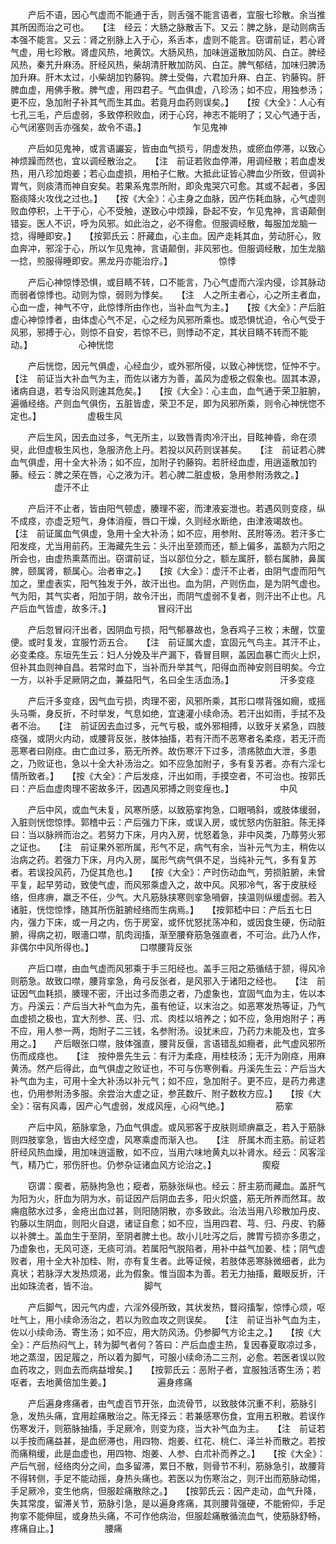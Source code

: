 <!-- { "loadSidebar": true } -->
　　产后不语，因心气虚而不能通于舌，则舌强不能言语者，宜服七珍散。余当推其所因而治之可也。　　【注　经云：大肠之脉散舌下。又云：脾之脉，是动则病舌本强不能言。又云：肾之别脉上入于心，系舌本，虚则不能言。窃谓前证，若心肾气虚，用七珍散。肾虚风热，地黄饮。大肠风热，加味逍遥散加防风、白芷。脾经风热，秦艽升麻汤。肝经风热，柴胡清肝散加防风、白芷。脾气郁结，加味归脾汤加升麻。肝木太过，小柴胡加钓藤钩。脾土受侮，六君加升麻、白芷、钓藤钩。肝脾血虚，用佛手散。脾气虚，用四君子。气血俱虚，八珍汤；如不应，用独参汤；更不应，急加附子补其气而生其血。若竟月血药则误矣。】　　【按《大全》：人心有七孔三毛，产后虚弱，多致停积败血，闭于心窍，神志不能明了；又心气通于舌，心气闭塞则舌亦强矣，故令不语。】
　　　　　乍见鬼神

　　产后如见鬼神，或言语讝妄，皆由血气损亏，阴虚发热，或瘀血停滞，以致心神烦躁而然也，宜以调经散治之。　　【注　前证若败血停滞，用调经散；若血虚发热，用八珍加炮姜；若心血虚损，用柏子仁散。大抵此证皆心脾血少所致，但调补胃气，则痰清而神自安矣。若果系鬼祟所附，即灸鬼哭穴可愈。其或不起者，多因豁痰降火攻伐之过也。】　　【按《大全》：心主身之血脉，因产伤耗血脉，心气虚则败血停积，上干于心，心不受触，遂致心中烦躁，卧起不安，乍见鬼神，言语颠倒错妄。医人不识，呼为风邪。如此治之，必不得愈。但服调经散，每服加龙脑一捻，得睡即安。】　　【按郭氏云：肝藏血，心主血。因产走耗其血，劳动肝心，败血奔冲，邪淫于心，所以乍见鬼神，言语颠倒，非风邪也。但服调经散，加生龙脑一捻，煎服得睡即安。黑龙丹亦能治疗。】
　　　　　惊悸

　　产后心神惊悸恐惧，或目睛不转，口不能言，乃心气虚而六淫内侵，诊其脉动而弱者惊悸也。动则为惊，弱则为悸矣。　　【注　人之所主者心，心之所主者血，心血一虚，神气不守，此惊悸所由作也，当补血气为主。】　　【按《大全》：产后脏虚心神惊悸者，由体虚心气不足，心之经为风邪所乘也。或恐惧忧迫，令心气受于风邪，邪搏于心，则惊不自安，若惊不已，则悸动不定，其状目睛不转而不能动。】
　　　　　心神恍惚

　　产后恍惚，因元气俱虚，心经血少，或外邪所侵，以致心神恍惚，怔忡不宁。　　【注　前证当大补血气为主，而佐以诸方为善，盖风为虚极之假象也。固其本源，诸病自退，若专治风则速其危矣。】　　【按《大全》：心主血，血气通于荣卫脏腑，遍循经络。产则血气俱伤，五脏皆虚，荣卫不足，即为风邪所乘，则令心神恍惚不定也。】
　　　　　虚极生风

　　产后生风，因去血过多，气无所主，以致唇青肉冷汗出，目眩神昏，命在须臾，此但虚极生风也，急服济危上丹。若投以风药则误甚矣。　　【注　前证若心脾血气俱虚，用十全大补汤；如不应，加附子钓藤钩。若肝经血虚，用逍遥散加钓藤。经云：脾之荣在唇，心之液为汗。若心脾二脏虚极，急用参附汤救之。】
　　　　　虚汗不止

　　产后汗不止者，皆由阳气顿虚，腠理不密，而津液妄泄也。若遇风则变痉，纵不成痉，亦虚乏短气，身体消瘦，唇口干燥，久则经水断绝，由津液竭故也。　　【注　前证属血气俱虚，急用十全大补汤；如不应，用参附、芪附等汤。若汗多亡阳发痉，尤当用前药。王海藏先生云：头汗出至颈而还，额上偏多，盖额为六阳之所会也，由虚热熏蒸而出。窃谓前证，当以部位分之，额左属肝，额右属肺，鼻属脾，颐属肾，额属心。治者审之。】　　【按《大全》：虚汗不止者，由阴气虚而阳气加之，里虚表实，阳气独发于外，故汗出也。血为阴，产则伤血，是为阴气虚也。气为阳，其气实者，阳加于阴，故令汗出，而阴气虚弱不复者，则汗出不止也。凡产后血气皆虚，故多汗。】
　　　　　冒闷汗出

　　产后忽冒闷汗出者，因阴血亏损，阳气郁暴故也，急吞鸡子三枚；未醒，饮童便。或时复发，宜服竹沥五合。　　【注　前证属大虚，宜固元气鸟主。其汗不止，必变柔痉。东垣先生云：妇人分娩及半产漏下，昏冒目瞑，盖因血暴亡而火上炽，但补其血则神自昌。若常时血下，当补而升举其气，阳得血而神安则目明矣。今立一方，以补手足厥阴之血，兼益阳气，名曰全生活血汤。】
　　　　　汗多变痉

　　产后汗多变痉，因气血亏损，肉理不密，风邪所乘，其形口噤背强如癎，或摇头马嘶，身反折，不时举发，气息如绝，宜速灌小续命汤。若汗出如雨，手拭不及者不治。　　【注　前证因去血过多，元气亏极，或外邪相搏，以致牙关紧急，四肢痉强，或阴火内动，或腰背反张，肢体抽搐，若有汗而不恶寒者名柔痉，若无汗而恶寒者曰刚痉。由亡血过多，筋无所养。故伤寒汗下过多，溃疡脓血大泄，多患之，乃败证也，急以十全大补汤治之。如不应急加附子，多有复苏者。亦有六淫七情所致者。】　　【按《大全》：产后发痉，汗出如雨，手摸空者，不可治也。按郭氏曰：产后血虚肉理不密故多汗，因遇风邪搏之则变痓也。】
　　　　　中风

　　产后中风，或血气未复，风寒所感，以致筋挛拘急，口眼喎斜，或肢体缓弱，入脏则恍惚惊悸。郭稽中云：产后强力下床，或误入房，或忧怒内伤脏脏。陈无择曰：当以脉辨而治之。若努力下床，月内入房，忧怒着急，非中风类，乃蓐劳火邪之证也。　　【注　前证果外邪所属，形气不足，病气有余，当补元气为主，稍佐以治病之药。若强力下床，月内入房，属形气病气俱不足，当纯补元气，多有复苏者。若误投风药，乃促其危也。】　　【按《大全》：产时伤动血气，劳损脏腑，未曾平复，起早劳动，致使气虚，而风邪乘虚入之，故中风。风邪冷气，客于皮肤经络，但疼痹，羸乏不任，少气。大凡筋脉挟寒则挛急喎僻，挟温则纵缓虚弱。若入诸脏，恍惚惊悸，随其所伤脏腑经络而生病焉。】　　【按郭嵇中曰：产后五七日内，强力下床，或一月之内，伤于房室，或怀忧怒扰荡冲和，或因食生硬，伤动脏腑，得病之初，眼濇口噤，肌肉润搐，渐至腰脊筋急强直者，不可治。此乃人作，非偶尔中风所得也。】
　　　　　口噤腰背反张

　　产后口噤，由血气虚而风邪乘于手三阳经也。盖手三阳之筋循结于颔，得风冷则筋急。故致口噤，腰背挛急，角弓反张者，是风邪入于诸阳之经也。　　【注　前证因气血耗损，腠理不密，汗出过多而患之者，乃虚象也，宜固气血为主，佐以本方。丹溪云：产后当大补气血为先，虽有他证，以末治之。如恶寒发热等证，乃气血虚损之极也，宜大剂参、芪、归、朮、肉桂以培养之；如不应，急用炮附子；再不应，用人参一两，炮附子二三钱，名参附汤。设犹未应，乃药力未能及也，宜多用之。】　　产后眼张口噤，肢体强直，腰背反偃，言语错乱如癎者，此气虚风邪所伤而成痉也。　　【注　按仲景先生云：有汗为柔痉，用桂枝汤；无汗为刚痉，用麻黄汤。然产后得此，血气俱虚之败证也，不可与伤寒例看。丹溪先生云：产后当大补气血为主，可用十全大补汤以补元气；如不应，急加附子。更不应，是药力弗逮也，仍用参附汤多服。余尝治大虚之证，参芪数斤、附子数枚方应。】　　【按《大全》：宿有风毒，因产心气虚弱，发成风痓，心闷气绝。】
　　　　　筋挛

　　产后中风，筋脉挛急，乃血气俱虚。或风邪客于皮肤则顽痹嬴乏，若入于筋脉则四肢挛急，皆由大经空虚，风寒乘虚而渐入也。　　【注　肝属木而主筋。前证若肝经风热血燥，用加味逍遥散，如不应，当用六味地黄丸以补肾水。经云：风客淫气，精乃亡，邪伤肝也。仍参杂证诸血风方论治之。】
　　　　　瘈瘲

　　窃谓：瘈者，筋脉拘急也；瘲者，筋脉张纵也。经云：肝主筋而藏血。盖肝气为阳为火，肝血为阴为水，前证因产后阴血去多，阳火炽盛，筋无所养而然耳。故痈疽脓水过多，金疮出血过甚，则阳随阴散，亦多致此。治法当用八珍散加丹皮、钓藤以生阴血，则阳火自退，诸证自愈；如不应，当用四君、芎、归、丹皮、钓藤以补脾土。盖血生于至阴，至阴者脾土也。故小儿吐泻之后，脾胃亏损亦多患之，乃虚象也，无风可逐，无痰可消。若属阳气脱陷者，用补中益气加姜、桂；阴气虚败者，用十全大补加桂、附，亦有复生者。此等证候，若肢体恶寒脉微细者，此为真状；若脉浮大发热烦渴，此为假象。惟当固本为善。若无力抽搐，戴眼反折，汗出如珠流者，皆不治。
　　　　　脚气

　　产后脚气，因元气内虚，六淫外侵所致，其状发热，瞀闷搐掣，惊悸心烦，呕吐气上，用小续命汤治之，若以为败血攻之则误矣。　　【注　前证当补气血为主，佐以小续命汤、寄生汤；如不应，用大防风汤。仍参脚气方论主之。】　　【按《大全》：产后热闷气上，转为脚气者何？答曰：产后血虚主热，复因春夏取凉过多，地之蒸湿，因足履之，所以着为脚气，可服小续命汤二三剂，必愈。若医者误以败血药攻之，则血去而病益增矣。】　　【按郭氏云：恶附子者，宜服独活寄生汤；若呕者，去地黄倍加生姜。】
　　　　　遍身疼痛

　　产后遍身疼痛者，由气虚百节开张，血流骨节，以致肢体沉重不利，筋脉引急，发热头痛，宜用趁痛散治之。陈无择云：若兼感寒伤食，宜用五积散。若误作伤寒发汗，则筋脉抽搐，手足厥冷，则变为痉，当大补气血为主。　　【注　前证若以手按而痛益甚，是血瘀滞也，用四物、炮姜、红花、桃仁、泽兰补而散之。若按而痛稍缓，此是血虚也，用四物、炮姜、人参、白朮补而养之。】　　【按《大全》：产后气弱，经络肉分之间，血多留滞，累日不散，则骨节不利，筋脉急引，故腰背不得转侧，手足不能动摇，身热头痛也。若医以为伤寒治之，则汗出而筋脉动惕，手足厥冷，变生他病，但服趁痛散除之。】　　【按郭氏云：因产走动，血气升降，失其常度，留滞关节，筋脉引急，是以遍身疼痛，其则腰背强硬，不能俯仰，手足拘挛不能伸屈，或身热头痛，不可作他病治，但服趁痛散循流血气，使筋脉舒畅，疼痛自止。】
　　　　　腰痛

